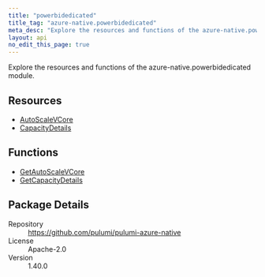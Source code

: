 ```yaml
---
title: "powerbidedicated"
title_tag: "azure-native.powerbidedicated"
meta_desc: "Explore the resources and functions of the azure-native.powerbidedicated module."
layout: api
no_edit_this_page: true
---
```


<!-- WARNING: this file was generated by Pulumi Docs Generator. -->
<!-- Do not edit by hand unless you're certain you know what you are doing! -->

Explore the resources and functions of the azure-native.powerbidedicated module.

<h2 id="resources">Resources</h2>
<ul class="api">
    <li><a href="autoscalevcore" title="AutoScaleVCore"><span class="api-symbol api-symbol--resource"></span>AutoScaleVCore</a></li>
    <li><a href="capacitydetails" title="CapacityDetails"><span class="api-symbol api-symbol--resource"></span>CapacityDetails</a></li>
</ul>

<h2 id="functions">Functions</h2>
<ul class="api">
    <li><a href="getautoscalevcore" title="GetAutoScaleVCore"><span class="api-symbol api-symbol--function"></span>GetAutoScaleVCore</a></li>
    <li><a href="getcapacitydetails" title="GetCapacityDetails"><span class="api-symbol api-symbol--function"></span>GetCapacityDetails</a></li>
</ul>

<h2 id="package-details">Package Details</h2>
<dl class="package-details">
	<dt>Repository</dt>
	<dd><a href="https://github.com/pulumi/pulumi-azure-native">https://github.com/pulumi/pulumi-azure-native</a></dd>
	<dt>License</dt>
	<dd>Apache-2.0</dd>
	<dt>Version</dt>
	<dd>1.40.0</dd>
</dl>

